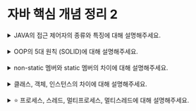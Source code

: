 # 자바 핵심 개념 정리 2
<details>
<summary>JAVA의 접근 제어자의 종류와 특징에 대해 설명해주세요.</summary>
<div markdown="1">
<ul>
  <li>public: public 접근 제어자가 설정된 변수 및 메서드는 어떤 클래스에서도 접근 가능하다. 다른 패키지에 속한 클래스에서도 접근할 수 있다.</li>
  <li>protected: 동일한 패키지 내의 클래스 또는 해당 클래스를 상속받은 클래스에서만 접근 가능하다.</li>
  <li>default: 접근 제어자를 지정하지 않은 경우 자동으로 설정된다. 동일한 패키지 내에서만 접근 가능하다.</li>
  <li>protected: 가장 제한적인 접근 제어자로, 해당 클래스 안에서만 접근 가능하다. </li>
</ul>
</div>
</details>
<br>

<details>
<summary>OOP의 5대 원칙 (SOLID)에 대해 설명해주세요.</summary>
<div markdown="1">
<ul>
  <li>단일 책임의 원칙(SRP, Single Responsibility Principle): 클래스는 단 한 가지의 책임만을 가져야 한다. 즉, 하나의 클래스는 하나의 기능만을 담당하며, 변경이 발생할 때는 한 가지 이유만 갖는다. </li>
  <li>개방 폐쇄 원칙(OCP, Open-Closed Principle): 소프트웨어의 구성 요소가 확장에 대해서는 유연하지만 수정에 대해서는 폐쇄적이어야 한다. 기능 추가 요청이 오면 손쉽게 확장하면서, 이에 따른 수정은 최소화하도록 프로그램을 작성한다.</li>
  <li>리스코프 치환 원칙(LSP, Liskov Substitution Principle): 부모 클래스는 항상 자식 클래스로 대체할 수 있어야 한다. 다형성의 특징을 이용하기 위한 원칙이다. </li>
  <li>인터페이스 분리 원칙(ISP, Interface Segegation Principle): 필요하지 않은 요소를 구현하지 않고, 가능한 최소한의 인터페이스만을 사용해야 한다. 클라이언트의 목적과 용도에 적합한 인터페이스만을 제공하는 것을 목표로 가진다. </li>
  <li>의존 역전 원칙(DIP, Dependency Inversion Principle): 상위 모듈이 하위 모듈에 종속성을 가져서는 안 되며, 양쪽 모두 추상화에 의존해야 한다. 거의 변화가 없는 추상 클래스 및 인터페이스에 의존하는 것이 바람직하다. </li>
</ul>
</div>
</details>
<br>

<details>
<summary>non-static 멤버와 static 멤버의 차이에 대해 설명해주세요.</summary>
<div markdown="1">
<ul>
  <li>non-static 멤버(instance 멤버): 클래스의 인스턴스에 속하는 멤버로, 객체의 상태를 표현하는데 사용된다. 주요 특징은 다음과 같다.  1) 객체 별로 다른 상태 가질 수 있음 2) 메모리 사용 -> 독립된 공간 3) 객체의 인스턴스 생성을 통해서만 접근 가능.
  </li>
  <li>static 멤버(class 멤버): static 멤버는 해당 클래스의 모든 인스턴스에 의해 공유된다. 주요 특징은 다음과 같다. 1) 클래스 단위로 공유, 클래스 당 하나만 생성 2) 메모리 효율성 3) 클래스 이름을 통해 직접 접근 가능. </li>
</ul>
</div>
</details>
<br>

<details>
<summary>클래스, 객체, 인스턴스의 차이에 대해 설명해주세요.</summary>
<div markdown="1">
<ul>
  <li>클래스(Class): 객체를 생성하기 위한 일종의 설계도를 의미한다. 객체가 가지는 속성(attribute)와 동작(method)를 정의한다.</li>
  <li>객체(Object): 클래스의 인스턴스(instance)를 의미하며, 클래스에 선언된 모양 그대로 생성된 실체를 의미한다.</li>
  <li>인스턴스(Instance): 클래스로부터 생성된 객체를 가리킨다. 클래스를 기반을 만들어진 개별적인 실체를 의미하며, 실체화된 인스턴스는 메모리에 할당된다.</li>
</ul>
</div>
</details>
<br>

<details>
<summary>⭐️ 프로세스, 스레드, 멀티프로세스, 멀티스레드에 대해 설명해주세요.</summary>
<div markdown="1">
<ul>
  <li>프로세스: 프로그램이 메모리에 올라와 CPU를 할당받고 실행되고 있는 상태를 의미한다. 각 프로세스는 각자의 자원을 가지고 있으며, 서로 독립적으로 실행된다.</li>
  <li>스레드: 스레드는 프로세스 내에서 실행되는 흐름의 작업 단위이다. 각 프로세스는 하나 이상의 프로세스를 가질 수 있다.</li>
  <li>멀티프로세스: 여러 개의 프로세스가 협력적으로 하나 이상의 작업을 동시에 처리하는 것을 의미한다. 프로세스 중 하나에 문제가 생겨도 다른 프로세스에 영향을 주지 않아 안정성이 높지만, 멀티 스레드보다 많은 메모리 공간과 CPU를 차지한다.</li>
  <li>멀티스레드: 하나의 프로세스에 여러 스레드로 자언을 공유하며 작업을 나누어 수행하는 것을 의미한다. 보다 적은 메모리 공간을 차지하고 Context Switching이 빠르지만, 동기화 문제가 발생할 수 있으며 하나의 스레드에 문제가 발생하면 전체 프로세스에도 영향을 끼친다.</li>
</ul>
</div>
</details>
<br>
